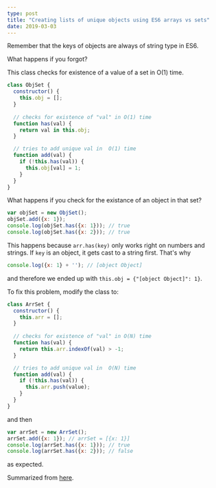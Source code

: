 ```yaml
---
type: post
title: "Creating lists of unique objects using ES6 arrays vs sets"
date: 2019-03-03
---
```


Remember that the keys of objects are always of string type in ES6.

What happens if you forgot?

This class checks for existence of a value of a set in O(1) time. 
```js
class ObjSet {
  constructor() {
    this.obj = [];
  }
  
  // checks for existence of "val" in O(1) time
  function has(val) {
    return val in this.obj;
  }

  // tries to add unique val in  O(1) time
  function add(val) {
    if (!this.has(val)) {
      this.obj[val] = 1;
    }
  }
}
```

What happens if you check for the existance of an object in that set?
```js
var objSet = new ObjSet();
objSet.add({x: 1});
console.log(objSet.has({x: 1})); // true
console.log(objSet.has({x: 2})); // true
```

This happens because `arr.has(key)` only works right on
numbers and strings. If `key` is an object, it gets cast to a string first.
That's why
```js
console.log({x: 1} + ''); // [object Object]
```
and therefore we ended up with `this.obj = {"[object Object]": 1}`.

To fix this problem, modify the class to:
```js
class ArrSet {
  constructor() {
    this.arr = [];
  }
  
  // checks for existence of "val" in O(N) time
  function has(val) {
    return this.arr.indexOf(val) > -1;
  }

  // tries to add unique val in  O(N) time
  function add(val) {
    if (!this.has(val)) {
      this.arr.push(value);
    }
  }
}
```

and then
```js
var arrSet = new ArrSet();
arrSet.add({x: 1}); // arrSet = [{x: 1}]
console.log(arrSet.has({x: 1})); // true
console.log(arrSet.has({x: 2})); // false
```
as expected.










Summarized from [here](https://egghead.io/lessons/javascript-use-es6-sets-to-improve-javascript-performance).

